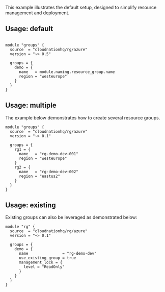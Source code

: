 This example illustrates the default setup, designed to simplify resource management and deployment.

## Usage: default

```hcl

module "groups" {
  source  = "cloudnationhq/rg/azure"
  version = "~> 0.5"

  groups = {
    demo = {
      name   = module.naming.resource_group.name
      region = "westeurope"
    }
  }
}
```

## Usage: multiple

The example below demonstrates how to create several resource groups.

```hcl
module "groups" {
  source  = "cloudnationhq/rg/azure"
  version = "~> 0.1"

  groups = {
    rg1 = {
      name   = "rg-demo-dev-001"
      region = "westeurope"
    }
    rg2 = {
      name   = "rg-demo-dev-002"
      region = "eastus2"
    }
  }
}
```

## Usage: existing

Existing groups can also be leveraged as demonstrated below:

```hcl
module "rg" {
  source  = "cloudnationhq/rg/azure"
  version = "~> 0.1"

  groups = {
    demo = {
      name               = "rg-demo-dev"
      use_existing_group = true
      management_lock = {
        level = "ReadOnly"
      }
    }
  }
}
```
